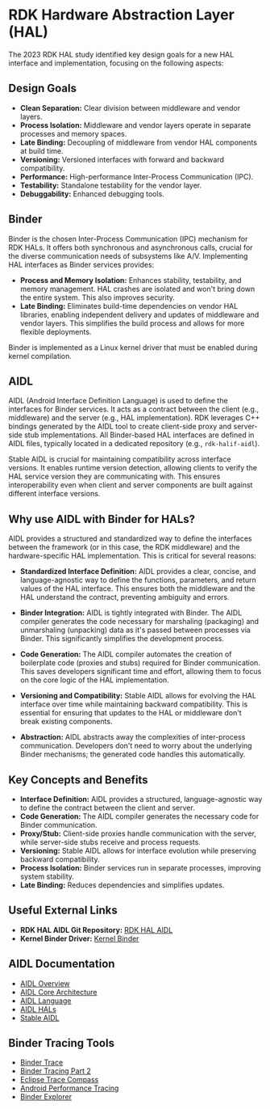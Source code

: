 # RDK Hardware Abstraction Layer (HAL)

The 2023 RDK HAL study identified key design goals for a new HAL interface and implementation, focusing on the following aspects:

## Design Goals

- **Clean Separation:** Clear division between middleware and vendor layers.
- **Process Isolation:** Middleware and vendor layers operate in separate processes and memory spaces.
- **Late Binding:** Decoupling of middleware from vendor HAL components at build time.
- **Versioning:** Versioned interfaces with forward and backward compatibility.
- **Performance:** High-performance Inter-Process Communication (IPC).
- **Testability:** Standalone testability for the vendor layer.
- **Debuggability:** Enhanced debugging tools.

## Binder

Binder is the chosen Inter-Process Communication (IPC) mechanism for RDK HALs. It offers both synchronous and asynchronous calls, crucial for the diverse communication needs of subsystems like A/V.  Implementing HAL interfaces as Binder services provides:

- **Process and Memory Isolation:** Enhances stability, testability, and memory management.  HAL crashes are isolated and won't bring down the entire system.  This also improves security.
- **Late Binding:** Eliminates build-time dependencies on vendor HAL libraries, enabling independent delivery and updates of middleware and vendor layers.  This simplifies the build process and allows for more flexible deployments.

Binder is implemented as a Linux kernel driver that must be enabled during kernel compilation.

## AIDL

AIDL (Android Interface Definition Language) is used to define the interfaces for Binder services.  It acts as a contract between the client (e.g., middleware) and the server (e.g., HAL implementation). RDK leverages C++ bindings generated by the AIDL tool to create client-side proxy and server-side stub implementations. All Binder-based HAL interfaces are defined in AIDL files, typically located in a dedicated repository (e.g., `rdk-halif-aidl`).

Stable AIDL is crucial for maintaining compatibility across interface versions. It enables runtime version detection, allowing clients to verify the HAL service version they are communicating with. This ensures interoperability even when client and server components are built against different interface versions.

## Why use AIDL with Binder for HALs?

AIDL provides a structured and standardized way to define the interfaces between the framework (or in this case, the RDK middleware) and the hardware-specific HAL implementation.  This is critical for several reasons:

- **Standardized Interface Definition:** AIDL provides a clear, concise, and language-agnostic way to define the functions, parameters, and return values of the HAL interface. This ensures both the middleware and the HAL understand the contract, preventing ambiguity and errors.

- **Binder Integration:**  AIDL is tightly integrated with Binder.  The AIDL compiler generates the code necessary for marshaling (packaging) and unmarshaling (unpacking) data as it's passed between processes via Binder. This significantly simplifies the development process.

- **Code Generation:** The AIDL compiler automates the creation of boilerplate code (proxies and stubs) required for Binder communication.  This saves developers significant time and effort, allowing them to focus on the core logic of the HAL implementation.

- **Versioning and Compatibility:** Stable AIDL allows for evolving the HAL interface over time while maintaining backward compatibility.  This is essential for ensuring that updates to the HAL or middleware don't break existing components.

- **Abstraction:** AIDL abstracts away the complexities of inter-process communication.  Developers don't need to worry about the underlying Binder mechanisms; the generated code handles this automatically.

## Key Concepts and Benefits

- **Interface Definition:** AIDL provides a structured, language-agnostic way to define the contract between the client and server.
- **Code Generation:** The AIDL compiler generates the necessary code for Binder communication.
- **Proxy/Stub:** Client-side proxies handle communication with the server, while server-side stubs receive and process requests.
- **Versioning:** Stable AIDL allows for interface evolution while preserving backward compatibility.
- **Process Isolation:** Binder services run in separate processes, improving system stability.
- **Late Binding:** Reduces dependencies and simplifies updates.

## Useful External Links

- **RDK HAL AIDL Git Repository:** [RDK HAL AIDL](https://github.com/rdkcentral/rdk-halif-aidl)
- **Kernel Binder Driver:** [Kernel Binder](https://git.kernel.org/pub/scm/linux/kernel/git/stable/linux.git/tree/drivers/android?h=v5.15.164)

## AIDL Documentation

- [AIDL Overview](https://developer.android.com/develop/background-work/services/aidl)
- [AIDL Core Architecture](https://source.android.com/docs/core/architecture/aidl)
- [AIDL Language](https://source.android.com/docs/core/architecture/aidl/aidl-language)
- [AIDL HALs](https://source.android.com/docs/core/architecture/aidl/aidl-hals)
- [Stable AIDL](https://source.android.com/docs/core/architecture/aidl/stable-aidl)

## Binder Tracing Tools

- [Binder Trace](https://github.com/foundryzero/binder-trace)
- [Binder Tracing Part 2](https://www.foundryzero.co.uk/2022/11/14/binder-tracing-part-2.html)
- [Eclipse Trace Compass](https://eclipse.dev/tracecompass/)
- [Android Performance Tracing](https://developer.android.com/topic/performance/tracing)
- [Binder Explorer](https://github.com/opersys/binder-explorer-web)

